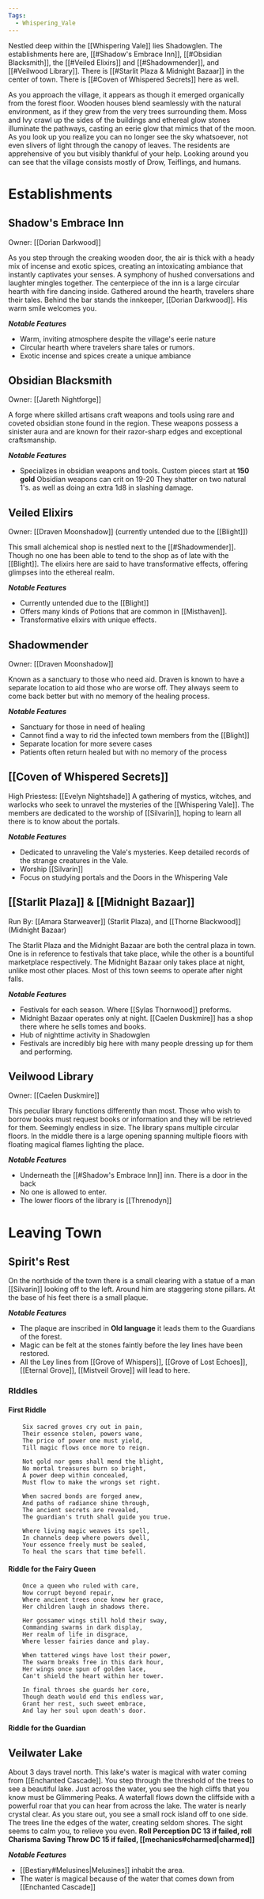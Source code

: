 ```yaml
---
Tags:
  - Whispering_Vale
---
```


Nestled deep within the [[Whispering Vale]] lies Shadowglen.
The establishments here are, [[#Shadow's Embrace Inn]], [[#Obsidian Blacksmith]], the [[#Veiled Elixirs]] and [[#Shadowmender]], and  [[#Veilwood Library]]. There is [[#Starlit Plaza & Midnight Bazaar]] in the center of town. There is [[#Coven of Whispered Secrets]] here as well. 

As you approach the village, it appears as though it emerged organically from the forest floor. Wooden houses blend seamlessly with the natural environment, as if they grew from the very trees surrounding them. Moss and Ivy crawl up the sides of the buildings and ethereal glow stones illuminate the pathways, casting an eerie glow that mimics that of the moon. As you look up you realize you can no longer see the sky whatsoever, not even slivers of light through the canopy of leaves. The residents are apprehensive of you but visibly thankful of your help. Looking around you can see that the village consists mostly of Drow, Teiflings, and humans.


# Establishments

## Shadow's Embrace Inn
Owner: [[Dorian Darkwood]]

As you step through the creaking wooden door, the air is thick with a heady mix of incense and exotic spices, creating an intoxicating ambiance that instantly captivates your senses. A symphony of hushed conversations and laughter mingles together. The centerpiece of the inn is a large circular hearth with fire dancing inside. Gathered around the hearth, travelers share their tales. Behind the bar stands the innkeeper, [[Dorian Darkwood]]. His warm smile welcomes you.

***Notable Features***
- Warm, inviting atmosphere despite the village's eerie nature
- Circular hearth where travelers share tales or rumors.
- Exotic incense and spices create a unique ambiance


## Obsidian Blacksmith
Owner: [[Jareth Nightforge]]

A forge where skilled artisans craft weapons and tools using rare and coveted obsidian stone found in the region. These weapons possess a sinister aura and are known for their razor-sharp edges and exceptional craftsmanship.

***Notable Features***
- Specializes in obsidian weapons and tools. Custom pieces start at **150 gold** Obsidian weapons can crit on 19-20 They shatter on two natural 1's. as well as doing an extra 1d8 in slashing damage. 


## Veiled Elixirs
Owner: [[Draven Moonshadow]] (currently untended due to the [[Blight]])

This small alchemical shop is nestled next to the [[#Shadowmender]]. Though no one has been able to tend to the shop as of late with the [[Blight]]. The elixirs here are said to have transformative effects, offering glimpses into the ethereal realm.

***Notable Features***
- Currently untended due to the [[Blight]]
- Offers many kinds of Potions that are common in [[Misthaven]].
- Transformative elixirs with unique effects.


## Shadowmender
Owner: [[Draven Moonshadow]]

Known as a sanctuary to those who need aid. Draven is known to have a separate location to aid those who are worse off. They always seem to come back better but with no memory of the healing process.

***Notable Features***
- Sanctuary for those in need of healing
- Cannot find a way to rid the infected town members from the [[Blight]]
- Separate location for more severe cases
- Patients often return healed but with no memory of the process


## [[Coven of Whispered Secrets]]
High Priestess: [[Evelyn Nightshade]]
A gathering of mystics, witches, and warlocks who seek to unravel the mysteries of the [[Whispering Vale]]. The members are dedicated to the worship of [[Silvarin]], hoping to learn all there is to know about the portals.

***Notable Features***
- Dedicated to unraveling the Vale's mysteries. Keep detailed records of the strange creatures in the Vale.
- Worship [[Silvarin]]
- Focus on studying portals and the Doors in the Whispering Vale


## [[Starlit Plaza]] & [[Midnight Bazaar]]
Run By: [[Amara Starweaver]] (Starlit Plaza), and [[Thorne Blackwood]] (Midnight Bazaar)

The Starlit Plaza and the Midnight Bazaar are both the central plaza in town. One is in reference to festivals that take place, while the other is a bountiful marketplace respectively. The Midnight Bazaar only takes place at night, unlike most other places. Most of this town seems to operate after night falls.

***Notable Features***
- Festivals for each season. Where [[Sylas Thornwood]] preforms.
- Midnight Bazaar operates only at night. [[Caelen Duskmire]] has a shop there where he sells tomes and books.
- Hub of nighttime activity in Shadowglen
- Festivals are incredibly big here with many people dressing up for them and performing.


## Veilwood Library
Owner: [[Caelen Duskmire]]

This peculiar library functions differently than most. Those who wish to borrow books must request books or information and they will be retrieved for them. Seemingly endless in size. The library spans multiple circular floors. In the middle there is a large opening spanning multiple floors with floating magical flames lighting the place.

***Notable Features***
- Underneath the [[#Shadow's Embrace Inn]] inn. There is a door in the back
- No one is allowed to enter.
- The lower floors of the library is [[Threnodyn]]

# Leaving Town 


## Spirit's Rest
On the northside of the town there is a small clearing with a statue of a man [[Silvarin]] looking off to the left. Around him are staggering stone pillars. At the base of his feet there is a small plaque. 

***Notable Features***
 - The plaque are inscribed in **Old language** it leads them to the Guardians of the forest. 
 - Magic can be felt at the stones faintly before the ley lines have been restored. 
 - All the Ley lines from [[Grove of Whispers]], [[Grove of Lost Echoes]], [[Eternal Grove]], [[Mistveil Grove]] will lead to here. 
### **RIddles**
#### **First Riddle**

		Six sacred groves cry out in pain,
		Their essence stolen, powers wane,
		The price of power one must yield,
		Till magic flows once more to reign.
		
		Not gold nor gems shall mend the blight,
		No mortal treasures burn so bright,
		A power deep within concealed,
		Must flow to make the wrongs set right.
		
		When sacred bonds are forged anew,
		And paths of radiance shine through,
		The ancient secrets are revealed,
		The guardian's truth shall guide you true.
		
		Where living magic weaves its spell,
		In channels deep where powers dwell,
		Your essence freely must be sealed,
		To heal the scars that time befell.
#### **Riddle for the Fairy Queen**


		Once a queen who ruled with care, 
		Now corrupt beyond repair, 
		Where ancient trees once knew her grace, 
		Her children laugh in shadows there.
		
		Her gossamer wings still hold their sway, 
		Commanding swarms in dark display, 
		Her realm of life in disgrace, 
		Where lesser fairies dance and play.
		
		When tattered wings have lost their power, 
		The swarm breaks free in this dark hour, 
		Her wings once spun of golden lace, 
		Can't shield the heart within her tower.
		
		In final throes she guards her core, 
		Though death would end this endless war, 
		Grant her rest, such sweet embrace, 
		And lay her soul upon death's door.

#### **Riddle for the Guardian**

		

## Veilwater Lake
About 3 days travel north. This lake's water is magical with water coming from [[Enchanted Cascade]]. 
You step through the threshold of the trees to see a beautiful lake. Just across the water, you see the high cliffs that you know must be Glimmering Peaks. A waterfall flows down the cliffside with a powerful roar that you can hear from across the lake. The water is nearly crystal clear. As you stare out, you see a small rock island off to one side. The trees line the edges of the water, creating seldom shores. The sight seems to calm you, to relieve you even. 
**Roll Perception DC 13 if failed, roll Charisma Saving Throw DC 15 if failed, [[mechanics#charmed|charmed]]** 

***Notable Features***
 -  [[Bestiary#Melusines|Melusines]] inhabit the area.
 - The water is magical because of the water that comes down from [[Enchanted Cascade]]
   
   
   
   
   

